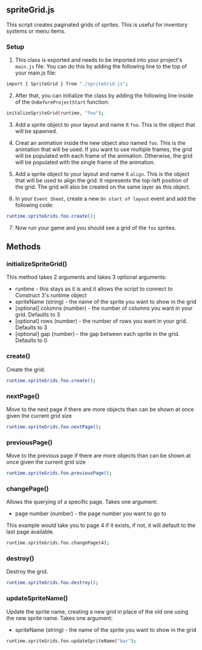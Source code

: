 ## spriteGrid.js
This script creates paginated grids of sprites. This is useful for inventory systems or menu items.

### Setup
1. This class is exported and needs to be imported into your project's `main.js` file. You can do this by adding the following line to the top of your main.js file:
```sh
import { SpriteGrid } from "./spriteGrid.js";
```

2. After that, you can initialize the class by adding the following line inside of the `OnBeforeProjectStart` function:
```sh
initalizeSpriteGrid(runtime, "foo");
```

3. Add a sprite object to your layout and name it `foo`. This is the object that will be spawned.

4. Creat an animation inside the new object also named `foo`. This is the animation that will be used. If you want to use multiple frames, the grid will be populated with each frame of the animation. Otherwise, the grid will be populated with the single frame of the animation.

5. Add a sprite object to your layout and name it `align`. This is the object that will be used to align the grid. It represents the top-left position of the grid. The grid will also be created on the same layer as this object.

6. In your `Event Sheet`, create a new `On start of layout` event and add the following code:
```sh
runtime.spriteGrids.foo.create();
```

7. Now run your game and you should see a grid of the `foo` sprites.

## Methods

### initializeSpriteGrid()
This method takes 2 arguments and takes 3 optional arguments:
- runtime - this stays as it is and it allows the script to connect to Construct 3's runtime object
- spriteName (string) - the name of the sprite you want to show in the grid
- [optional] columns (number) - the number of columns you want in your grid. Defaults to 3
- [optional] rows (number) - the number of rows you want in your grid. Defaults to 3
- [optional] gap (number) - the gap between each sprite in the grid. Defaults to 0

### create()
Create the grid.
```sh
runtime.spriteGrids.foo.create();
```

### nextPage()
Move to the next page if there are more objects than can be shown at once given the current grid size
```sh
runtime.spriteGrids.foo.nextPage();
```

### previousPage()
Move to the previous page if there are more objects than can be shown at once given the current grid size
```sh
runtime.spriteGrids.foo.previousPage();
```

### changePage()
Allows the querying of a specific page. Takes one argument:
- page number (number) - the page number you want to go to

This example would take you to page 4 if it exists, if not, it will default to the last page available.
```sh
runtime.spriteGrids.foo.changePage(4);
```

### destroy()
Destroy the grid.
```sh
runtime.spriteGrids.foo.destroy();
```

### updateSpriteName()
Update the sprite name, creating a new grid in place of the old one using the new sprite name. Takes one argument:
- spriteName (string) - the name of the sprite you want to show in the grid
```sh
runtime.spriteGrids.foo.updateSpriteName("bar");
```